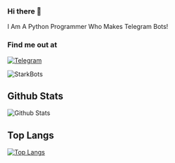 ### Hi there 👋

I Am A Python Programmer Who Makes Telegram Bots!

### Find me out at
[![Telegram](https://img.shields.io/badge/telegram-1b77FF.svg?style=for-the-badge&logo=telegram)](https://t.me/BotStarkBot)

<p align="left"> <img src="https://komarev.com/ghpvc/?username=StarkBots&label=Profile%20views&color=0e75b6&style=plastic" alt="StarkBots" /> </p>

## Github Stats
![Github Stats](https://github-readme-stats.vercel.app/api?username=StarkBots&show_icons=true&title_color=fff&icon_color=79ff97&text_color=9f9f9f&bg_color=151515)

## Top Langs
[![Top Langs](https://github-readme-stats.vercel.app/api/top-langs/?username=StarkBots&layout=compact&theme=tokyonight)](https://github.com/anuraghazra/github-readme-stats)
